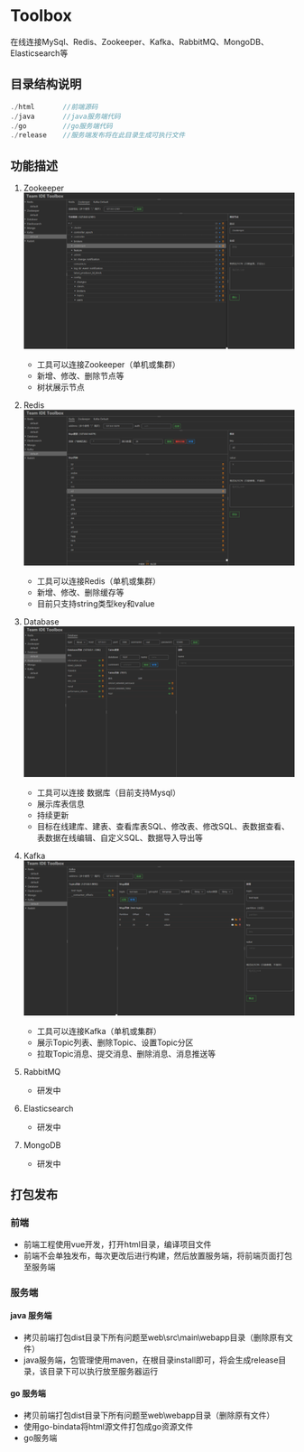 # Toolbox

在线连接MySql、Redis、Zookeeper、Kafka、RabbitMQ、MongoDB、Elasticsearch等

## 目录结构说明

```js
./html       //前端源码
./java       //java服务端代码
./go         //go服务端代码
./release    //服务端发布将在此目录生成可执行文件
```

## 功能描述

1. Zookeeper
![image](doc/images/zookeeper.png)
    * 工具可以连接Zookeeper（单机或集群）
    * 新增、修改、删除节点等
    * 树状展示节点

2. Redis
![image](doc/images/redis.png)
    * 工具可以连接Redis（单机或集群）
    * 新增、修改、删除缓存等
    * 目前只支持string类型key和value

3. Database
![image](doc/images/database.png)
    * 工具可以连接 数据库（目前支持Mysql）
    * 展示库表信息
    * 持续更新
    * 目标在线建库、建表、查看库表SQL、修改表、修改SQL、表数据查看、表数据在线编辑、自定义SQL、数据导入导出等

4. Kafka
![image](doc/images/kafka.png)
    * 工具可以连接Kafka（单机或集群）
    * 展示Topic列表、删除Topic、设置Topic分区
    * 拉取Topic消息、提交消息、删除消息、消息推送等

5. RabbitMQ
    * 研发中
6. Elasticsearch
    * 研发中
7. MongoDB
    * 研发中

## 打包发布

### 前端

* 前端工程使用vue开发，打开html目录，编译项目文件
* 前端不会单独发布，每次更改后进行构建，然后放置服务端，将前端页面打包至服务端

### 服务端

#### java 服务端

* 拷贝前端打包dist目录下所有问题至web\src\main\webapp目录（删除原有文件）
* java服务端，包管理使用maven，在根目录install即可，将会生成release目录，该目录下可以执行放至服务器运行

#### go 服务端

* 拷贝前端打包dist目录下所有问题至web\webapp目录（删除原有文件）
* 使用go-bindata将html源文件打包成go资源文件
* go服务端
